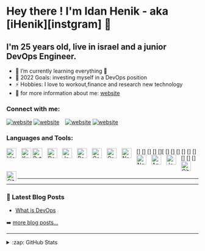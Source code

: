 # Hey there ! I'm Idan Henik - aka [iHenik][instgram] 👋 

## I'm 25 years old, live in israel and a junior DevOps Engineer.

- 🌱 I’m currently learning everything 🤣
- 🥅 2022 Goals: investing myself in a DevOps position
- ⚡ Hobbies: I love to workout,finance and research new technology
- 🔭 for more information about me: [website]


### Connect with me:

[![website](./img/globe-light.svg)](https://ihenik.com#gh-light-mode-only)
[![website](./img/globe-dark.svg)](https://ihenik.com#gh-dark-mode-only)
&nbsp;&nbsp;
[![website](./img/instagram-light.svg)](https://instagram.com/idanhenik#gh-light-mode-only)
[![website](./img/instagram-dark.svg)](https://instagram.com/idanhenik#gh-dark-mode-only)

### Languages and Tools:

[<img align="left" alt="Visual Studio Code" width="26px" src="https://cdn.jsdelivr.net/gh/devicons/devicon/icons/vscode/vscode-original.svg" style="padding-right:10px;" />]
[<img align="left" alt="Kubernetes" width="26px" src="https://cdn.jsdelivr.net/gh/devicons/devicon/icons/kubernetes/kubernetes-plain.svg" />]
[<img align="left" alt="Python" width="26px" src="https://cdn.jsdelivr.net/gh/devicons/devicon/icons/python/python-original.svg" style="padding-right:10px;" />]
[<img align="left" alt="Docker" width="26px" src="https://cdn.jsdelivr.net/gh/devicons/devicon/icons/docker/docker-original-wordmark.svg"  style="padding-right:10px;" />]
[<img align="left" alt="JavaScript" width="26px" src="https://cdn.jsdelivr.net/gh/devicons/devicon/icons/javascript/javascript-original.svg" style="padding-right:10px;" />][
[<img align="left" alt="Bash" width="26px" src="https://cdn.jsdelivr.net/gh/devicons/devicon/icons/bash/bash-original.svg" style="padding-right:10px;" />]
[<img align="left" alt="Gatsby" width="26px" src="https://cdn.jsdelivr.net/gh/devicons/devicon/icons/gatsby/gatsby-original.svg" style="padding-right:10px;" />]
[<img align="left" alt="GraphQL" width="26px" src="https://cdn.jsdelivr.net/gh/devicons/devicon/icons/graphql/graphql-plain.svg" style="padding-right:10px;" />]
[<img align="left" alt="Node.js" width="26px" src="https://cdn.jsdelivr.net/gh/devicons/devicon/icons/nodejs/nodejs-original.svg" style="padding-right:10px;" />]
[<img align="left" alt="Ngnix" width="26px" src="https://cdn.jsdelivr.net/gh/devicons/devicon/icons/nginx/nginx-original.svg" style="padding-right:10px;" />]
[<img align="left" alt="Apache" width="26px" src="https://cdn.jsdelivr.net/gh/devicons/devicon/icons/apache/apache-original.svg" style="padding-right:10px;" />]
[<img align="left" alt="Jenkins" width="26px" src="https://cdn.jsdelivr.net/gh/devicons/devicon/icons/jenkins/jenkins-original.svg" style="padding-right:10px;" />]
[<img align="left" alt="Git" width="26px" src="https://cdn.jsdelivr.net/gh/devicons/devicon/icons/git/git-original.svg" style="padding-right:10px;" />]
[<img align="left" alt="GitHub" width="26px" src="https://cdn.jsdelivr.net/gh/devicons/devicon/icons/github/github-original-wordmark.svg" />]

<br />


---


---

### 📕 Latest Blog Posts

<!-- BLOG-POST-LIST:START -->
- [What is DevOps](https://ihenik.com/what-is-devops/)
<!-- BLOG-POST-LIST:END -->

➡️ [more blog posts...](https://ihenik.com)

---


<details>
  <summary>:zap: GitHub Stats</summary>

  <img align="left" alt="iHenik's GitHub Stats" src="https://github-readme-stats.vercel.app/api?username=Idanhenik&show_icons=true&hide_border=false&title_color=ff652f&icon_color=FFE400&bg_color=09131B&text_color=ffffff&border_color=0c1a25" />

</details>

[website]: https://ihenik.com
[facebook]: https://facebook.com/Idanhenik
[instagram]: https://instagram.com/Idanhenik
